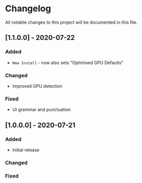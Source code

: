 # Changelog
All notable changes to this project will be documented in this file.


## [1.1.0.0] - 2020-07-22
### Added
- ```New Install``` - now also sets "Optimised GPU Defaults"
### Changed
- Improved GPU detection 
### Fixed
- UI grammar and punctuation


## [1.0.0.0] - 2020-07-21
### Added
- Initial release
### Changed
### Fixed

